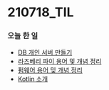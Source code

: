 # 210718_TIL

### 오늘 한 일

* [DB 개인 서버 만들기](https://blog.naver.com/vkfkdto0209/222435650363)
* [라즈베리 파이 용어 및 개념 정리](https://blog.naver.com/vkfkdto0209/222435665497)
* [펌웨어 용어 및 개념 정리](﻿https://blog.naver.com/vkfkdto0209/222435672190)
* [Kotlin 소개](https://blog.naver.com/vkfkdto0209/222436457627)